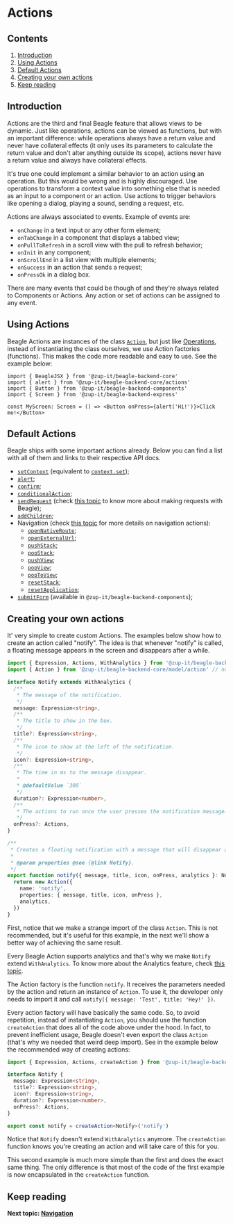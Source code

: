 # Actions

## Contents
1. [Introduction](#introduction)
1. [Using Actions](#using-actions)
1. [Default Actions](#default-actions)
1. [Creating your own actions](#creating-your-own-actions)
1. [Keep reading](#keep-reading)

## Introduction
Actions are the third and final Beagle feature that allows views to be dynamic. Just like operations, actions can be
viewed as functions, but with an important difference: while operations always have a return value and never have
collateral effects (it only uses its parameters to calculate the return value and don't alter anything outside its
scope), actions never have a return value and always have collateral effects.

It's true one could implement a similar behavior to an action using an operation. But this would be wrong and is highly
discouraged. Use operations to transform a context value into something else that is needed as an input to a component
or an action. Use actions to trigger behaviors like opening a dialog, playing a sound, sending a request, etc.

Actions are always associated to events. Example of events are:

- `onChange` in a text input or any other form element;
- `onTabChange` in a component that displays a tabbed view;
- `onPullToRefresh` in a scroll view with the pull to refresh behavior;
- `onInit` in any component;
- `onScrollEnd` in a list view with multiple elements;
- `onSuccess` in an action that sends a request;
- `onPressOk` in a dialog box.

There are many events that could be though of and they're always related to Components or Actions. Any action or set
of actions can be assigned to any event.

## Using Actions
Beagle Actions are instances of the class [`Action`](todo), but just like [Operations](/operations), instead of
instantiating the class ourselves, we use Action factories (functions). This makes the code more readable and easy to
use. See the example below:

```tsx
import { BeagleJSX } from '@zup-it/beagle-backend-core'
import { alert } from '@zup-it/beagle-backend-core/actions'
import { Button } from '@zup-it/beagle-backend-components'
import { Screen } from '@zup-it/beagle-backend-express'

const MyScreen: Screen = () => <Button onPress={alert('Hi!')}>Click me!</Button>
```

## Default Actions
Beagle ships with some important actions already. Below you can find a list with all of them and links to their
respective API docs.

- [`setContext`](todo) (equivalent to [`context.set`](todo));
- [`alert`](todo);
- [`confirm`](todo);
- [`conditionalAction`](todo);
- [`sendRequest`](todo) (check [this topic](/making-requests) to know more about making requests with Beagle);
- [`addChildren`](todo);
- Navigation (check [this topic](/navigation) for more details on navigation actions):
  - [`openNativeRoute`](todo);
  - [`openExternalUrl`](todo);
  - [`pushStack`](todo);
  - [`popStack`](todo);
  - [`pushView`](todo);
  - [`popView`](todo);
  - [`popToView`](todo);
  - [`resetStack`](todo);
  - [`resetApplication`](todo);
- [`submitForm`](todo) (available in `@zup-it/beagle-backend-components`);

## Creating your own actions
It' very simple to create custom Actions. The examples below show how to create an action called "notify". The idea
is that whenever "notify" is called, a floating message appears in the screen and disappears after a while.

```typescript
import { Expression, Actions, WithAnalytics } from '@zup-it/beagle-backend-core'
import { Action } from '@zup-it/beagle-backend-core/model/action' // not recommended, we'll see another approach later

interface Notify extends WithAnalytics {
  /**
   * The message of the notification.
   */
  message: Expression<string>,
  /**
   * The title to show in the box.
   */
  title?: Expression<string>,
  /**
   * The icon to show at the left of the notification.
   */
  icon?: Expression<string>,
  /**
   * The time in ms to the message disappear.
   *
   * @defaultValue `300`
   */
  duration?: Expression<number>,
  /**
   * The actions to run once the user presses the notification message.
   */
  onPress?: Actions,
}

/**
 * Creates a floating notification with a message that will disappear after some time.
 *
 * @param properties @see {@link Notify}.
 */
export function notify({ message, title, icon, onPress, analytics }: Notify) {
  return new Action({
    name: 'notify',
    properties: { message, title, icon, onPress },
    analytics,
  })
}
```

First, notice that we make a strange import of the class `Action`. This is not recommended, but it's useful for this
example, in the next we'll show a better way of achieving the same result.

Every Beagle Action supports analytics and that's why we make `Notify` extend `WithAnalytics`. To know more about the
Analytics feature, check [this topic](/analytics).

The Action factory is the function `notify`. It receives the parameters needed by the action and return an instance of
`Action`. To use it, the developer only needs to import it and call `notify({ message: 'Test', title: 'Hey!' })`.

Every action factory will have basically the same code. So, to avoid repetition, instead of instantiating `Action`, you
should use the function `createAction` that does all of the code above under the hood. In fact, to prevent inefficient
usage, Beagle doesn't even export the class `Action` (that's why we needed that weird deep import). See in the example
below the recommended way of creating actions:

```typescript
import { Expression, Actions, createAction } from '@zup-it/beagle-backend-core'

interface Notify {
  message: Expression<string>,
  title?: Expression<string>,
  icon?: Expression<string>,
  duration?: Expression<number>,
  onPress?: Actions,
}

export const notify = createAction<Notify>('notify')
```

Notice that `Notify` doesn't extend `WithAnalytics` anymore. The `createAction` function knows you're creating an action
and will take care of this for you.

This second example is much more simple than the first and does the exact same thing. The only difference is that most
of the code of the first example is now encapsulated in the `createAction` function.

## Keep reading
**Next topic: [Navigation](/navigation)**
